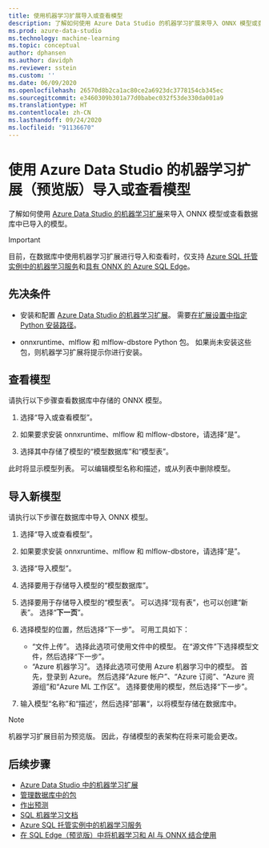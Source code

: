 ```yaml
---
title: 使用机器学习扩展导入或查看模型
description: 了解如何使用 Azure Data Studio 的机器学习扩展来导入 ONNX 模型或查看数据库中已导入的模型。
ms.prod: azure-data-studio
ms.technology: machine-learning
ms.topic: conceptual
author: dphansen
ms.author: davidph
ms.reviewer: sstein
ms.custom: ''
ms.date: 06/09/2020
ms.openlocfilehash: 26570d8b2ca1ac80ce2a6923dc3778154cb345ec
ms.sourcegitcommit: e3460309b301a77d0babec032f53de330da001a9
ms.translationtype: HT
ms.contentlocale: zh-CN
ms.lasthandoff: 09/24/2020
ms.locfileid: "91136670"
---
```

# <a name="import-or-view-models-with-machine-learning-extension-for-azure-data-studio-preview"></a>使用 Azure Data Studio 的机器学习扩展（预览版）导入或查看模型

了解如何使用 [Azure Data Studio 的机器学习扩展](machine-learning-extension.md)来导入 ONNX 模型或查看数据库中已导入的模型。

> [!IMPORTANT]
> 目前，在数据库中使用机器学习扩展进行导入和查看时，仅支持 [Azure SQL 托管实例中的机器学习服务](/azure/azure-sql/managed-instance/machine-learning-services-overview)和[具有 ONNX 的 Azure SQL Edge](/azure/azure-sql-edge/onnx-overview)。

## <a name="prerequisites"></a>先决条件

- 安装和配置 [Azure Data Studio 的机器学习扩展](machine-learning-extension.md)。 需要[在扩展设置中指定 Python 安装路径](machine-learning-extension.md#settings)。

- onnxruntime、mlflow 和 mlflow-dbstore Python 包。 如果尚未安装这些包，则机器学习扩展将提示你进行安装。

## <a name="view-models"></a>查看模型

请执行以下步骤查看数据库中存储的 ONNX 模型。

1. 选择“导入或查看模型”。

1. 如果要求安装 onnxruntime、mlflow 和 mlflow-dbstore，请选择“是”。

1. 选择其中存储了模型的“模型数据库”和“模型表”。

此时将显示模型列表。 可以编辑模型名称和描述，或从列表中删除模型。

## <a name="import-a-new-model"></a>导入新模型

请执行以下步骤在数据库中导入 ONNX 模型。

1. 选择“导入或查看模型”。

1. 如果要求安装 onnxruntime、mlflow 和 mlflow-dbstore，请选择“是”。

1. 选择“导入模型”。

1. 选择要用于存储导入模型的“模型数据库”。

1. 选择要用于存储导入模型的“模型表”。 可以选择“现有表”，也可以创建“新表”。 选择“**下一页**”。

1. 选择模型的位置，然后选择“下一步”。 可用工具如下：
    - “文件上传”。 选择此选项可使用文件中的模型。 在“源文件”下选择模型文件，然后选择“下一步”。
    - “Azure 机器学习”。 选择此选项可使用 Azure 机器学习中的模型。 首先，登录到 Azure。 然后选择“Azure 帐户”、“Azure 订阅”、“Azure 资源组”和“Azure ML 工作区”。 选择要使用的模型，然后选择“下一步”。

1. 输入模型“名称”和“描述‘，然后选择”部署“，以将模型存储在数据库中。

> [!NOTE]
> 机器学习扩展目前为预览版。 因此，存储模型的表架构在将来可能会更改。

## <a name="next-steps"></a>后续步骤

- [Azure Data Studio 中的机器学习扩展](machine-learning-extension.md)
- [管理数据库中的包](machine-learning-extension-manage-packages.md)
- [作出预测](machine-learning-extension-predictions.md)
- [SQL 机器学习文档](../../machine-learning/index.yml)
- [Azure SQL 托管实例中的机器学习服务](/azure/azure-sql/managed-instance/machine-learning-services-overview)
- [在 SQL Edge（预览版）中将机器学习和 AI 与 ONNX 结合使用](/azure/azure-sql-edge/onnx-overview)
